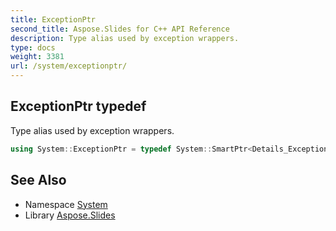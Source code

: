 ```yaml
---
title: ExceptionPtr
second_title: Aspose.Slides for C++ API Reference
description: Type alias used by exception wrappers.
type: docs
weight: 3381
url: /system/exceptionptr/
---
```

## ExceptionPtr typedef


Type alias used by exception wrappers.

```cpp
using System::ExceptionPtr = typedef System::SmartPtr<Details_Exception>
```

## See Also

* Namespace [System](../)
* Library [Aspose.Slides](../../)